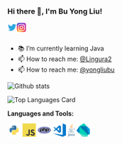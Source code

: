 ### Hi there 👋, I'm Bu Yong Liu!

<a href="https://twitter.com/Lingura2">
  <img align="left" alt="Bu Yong Liu | Twitter" width="21px" src="https://github.com/buyongliu0603/MyOverview/blob/main/assets/twitter.png"/>
</a>
<a href="https://www.instagram.com/yongliubu/">
  <img align="left" alt="Bu Yong Liu | Instragram" width="21px" src="https://github.com/buyongliu0603/MyOverview/blob/main/assets/instagram.png"/>
</a>

<br />
<br />

- :books: I’m currently learning Java
- 📫 How to reach me: <a href="https://twitter.com/Lingura2">@Lingura2</a> 
- 📫 How to reach me: <a href="https://www.instagram.com/yongliubu/">@yongliubu</a> 


![Github stats](https://github-readme-stats.vercel.app/api?username=buyongliu0603&theme=blue-green&show_icons=true&count_private=true)


![Top Languages Card](https://github-readme-stats.vercel.app/api/top-langs/?username=buyongliu0603&theme=blue-green&layout=compact)


**Languages and Tools:**  

<code><img height="30" src="https://github.com/buyongliu0603/MyOverview/blob/main/assets/python.png"></code>
<code><img height="30" src="https://github.com/buyongliu0603/MyOverview/blob/main/assets/javascript.png"></code>
<code><img height="30" src="https://github.com/buyongliu0603/MyOverview/blob/main/assets/php.png"></code>
<code><img height="30" src="https://github.com/buyongliu0603/MyOverview/blob/main/assets/visual-studio-code.png"></code>
<code><img height="30" src="https://github.com/buyongliu0603/MyOverview/blob/main/assets/java.png"></code>
<code><img height="30" src="https://github.com/buyongliu0603/MyOverview/blob/main/assets/dart.png"></code>
